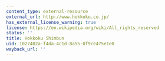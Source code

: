 ```yaml
---
content_type: external-resource
external_url: http://www.hokkoku.co.jp/
has_external_license_warning: true
license: https://en.wikipedia.org/wiki/All_rights_reserved
status: ''
title: Hokkoku Shimbun
uid: 1027402a-f4da-4c1d-8a55-0f9ce475e1e0
wayback_url: ''
---
```

